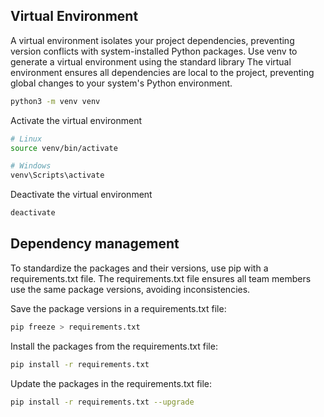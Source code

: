 ## Virtual Environment

A virtual environment isolates your project dependencies, preventing version conflicts with system-installed Python packages.
Use venv to generate a virtual environment using the standard library
The virtual environment ensures all dependencies are local to the project, preventing global changes to your system's Python environment.

```bash
python3 -m venv venv
```

Activate the virtual environment

```bash
# Linux
source venv/bin/activate

# Windows
venv\Scripts\activate
```

Deactivate the virtual environment

```bash
deactivate
```

## Dependency management

To standardize the packages and their versions, use pip with a requirements.txt file.
The requirements.txt file ensures all team members use the same package versions, avoiding inconsistencies.

Save the package versions in a requirements.txt file:

```bash
pip freeze > requirements.txt
```

Install the packages from the requirements.txt file:

```bash
pip install -r requirements.txt
```

Update the packages in the requirements.txt file:

```bash
pip install -r requirements.txt --upgrade
```
